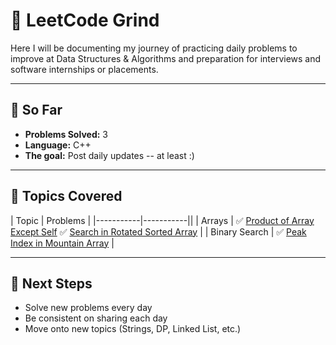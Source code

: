 # 🧠 LeetCode Grind

Here I will be documenting my journey of practicing daily problems to improve at Data Structures & Algorithms and preparation for interviews and software internships or placements. 

---

## 📅 So Far
- **Problems Solved:** 3   
- **Language:** C++   
- **The goal:** Post daily updates -- at least :)  

---

## 📘 Topics Covered
| Topic | Problems |
|-----------|-----------||
| Arrays | ✅ [Product of Array Except Self](Arrays/Product_of_Array_Except_Self.cpp)  ✅ [Search in Rotated Sorted Array](Arrays/Search_in_Rotated_Sorted_Array.cpp) |
| Binary Search | ✅ [Peak Index in Mountain Array](BinarySearch/Peak_Index_in_Mountain_Array.cpp) |

---

## 🎯 Next Steps
- Solve new problems every day  
- Be consistent on sharing each day  
- Move onto new topics (Strings, DP, Linked List, etc.)  
